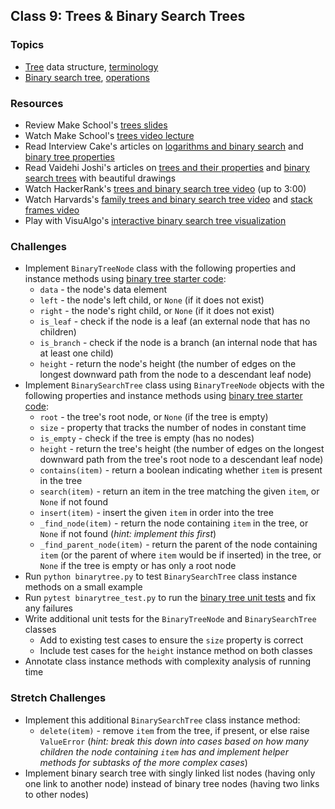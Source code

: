 ## Class 9: Trees & Binary Search Trees

### Topics
- [Tree] data structure, [terminology]
- [Binary search tree], [operations]

### Resources
- Review Make School's [trees slides]
- Watch Make School's [trees video lecture]
- Read Interview Cake's articles on [logarithms and binary search][IC logarithms] and [binary tree properties][IC binary tree]
- Read Vaidehi Joshi's articles on [trees and their properties][BaseCS trees] and [binary search trees][BaseCS binary trees] with beautiful drawings
- Watch HackerRank's [trees and binary search tree video][HR trees video] (up to 3:00)
- Watch Harvards's [family trees and binary search tree video][Harvard trees video] and [stack frames video]
- Play with VisuAlgo's [interactive binary search tree visualization][visualgo bst]

### Challenges
- Implement `BinaryTreeNode` class with the following properties and instance methods using [binary tree starter code]:
    - `data` - the node's data element
    - `left` - the node's left child, or `None` (if it does not exist)
    - `right` - the node's right child, or `None` (if it does not exist)
    - `is_leaf` - check if the node is a leaf (an external node that has no children)
    - `is_branch` - check if the node is a branch (an internal node that has at least one child)
    - `height` - return the node's height (the number of edges on the longest downward path from the node to a descendant leaf node)
- Implement `BinarySearchTree` class using `BinaryTreeNode` objects with the following properties and instance methods using [binary tree starter code]:
    - `root` - the tree's root node, or `None` (if the tree is empty)
    - `size` - property that tracks the number of nodes in constant time
    - `is_empty` - check if the tree is empty (has no nodes)
    - `height` - return the tree's height (the number of edges on the longest downward path from the tree's root node to a descendant leaf node)
    - `contains(item)` - return a boolean indicating whether `item` is present in the tree
    - `search(item)` - return an item in the tree matching the given `item`, or `None` if not found
    - `insert(item)` - insert the given `item` in order into the tree
    - `_find_node(item)` - return the node containing `item` in the tree, or `None` if not found (*hint: implement this first*)
    - `_find_parent_node(item)` - return the parent of the node containing `item` (or the parent of where `item` would be if inserted) in the tree, or `None` if the tree is empty or has only a root node
- Run `python binarytree.py` to test `BinarySearchTree` class instance methods on a small example
- Run `pytest binarytree_test.py` to run the [binary tree unit tests] and fix any failures
- Write additional unit tests for the `BinaryTreeNode` and `BinarySearchTree` classes
    - Add to existing test cases to ensure the `size` property is correct
    - Include test cases for the `height` instance method on both classes
- Annotate class instance methods with complexity analysis of running time

### Stretch Challenges
- Implement this additional `BinarySearchTree` class instance method:
    - `delete(item)` - remove `item` from the tree, if present, or else raise `ValueError` (*hint: break this down into cases based on how many children the node containing `item` has and implement helper methods for subtasks of the more complex cases*)
- Implement binary search tree with singly linked list nodes (having only one link to another node) instead of binary tree nodes (having two links to other nodes)


[tree]: https://en.wikipedia.org/wiki/Tree_(data_structure)
[terminology]: https://en.wikipedia.org/wiki/Tree_(data_structure)#Terminology_used_in_trees
[binary search tree]: https://en.wikipedia.org/wiki/Binary_search_tree
[operations]: https://en.wikipedia.org/wiki/Binary_search_tree#Operations

[trees slides]: slides/Trees.pdf
[trees video lecture]: https://www.youtube.com/watch?v=Yr3y78d2KYI
[HR trees video]: https://www.youtube.com/watch?v=oSWTXtMglKE
[HR bst interview problem]: https://www.youtube.com/watch?v=i_Q0v_Ct5lY
[Harvard trees video]: https://www.youtube.com/watch?v=mFptHjTT3l8
[stack frames video]: https://www.youtube.com/watch?v=beqqGIdabrE

[IC logarithms]: https://www.interviewcake.com/article/python/logarithms
[IC binary tree]: https://www.interviewcake.com/concept/python/binary-tree
[BaseCS trees]: https://medium.com/basecs/how-to-not-be-stumped-by-trees-5f36208f68a7
[BaseCS binary trees]: https://medium.com/basecs/leaf-it-up-to-binary-trees-11001aaf746d
[Leandro TK trees]: https://medium.freecodecamp.org/all-you-need-to-know-about-tree-data-structures-bceacb85490c
[visualgo bst]: https://visualgo.net/bst

[binary tree starter code]: source/binarytree.py
[binary tree unit tests]: source/binarytree_test.py
